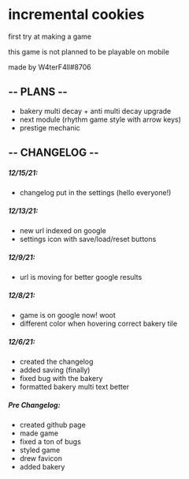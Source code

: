 # incremental cookies

first try at making a game

this game is not planned to be playable on mobile

made by W4terF4ll#8706

## -- PLANS --

- bakery multi decay + anti multi decay upgrade
- next module (rhythm game style with arrow keys)
- prestige mechanic

 ## -- CHANGELOG --

##### 12/15/21:
- changelog put in the settings (hello everyone!)

##### 12/13/21:
- new url indexed on google
- settings icon with save/load/reset buttons

##### 12/9/21:
- url is moving for better google results

##### 12/8/21:
- game is on google now! woot
- different color when hovering correct bakery tile

##### 12/6/21: 
- created the changelog 
- added saving (finally) 
- fixed bug with the bakery 
- formatted bakery multi text better

##### Pre Changelog:
- created github page
- made game
- fixed a ton of bugs
- styled game
- drew favicon
- added bakery
